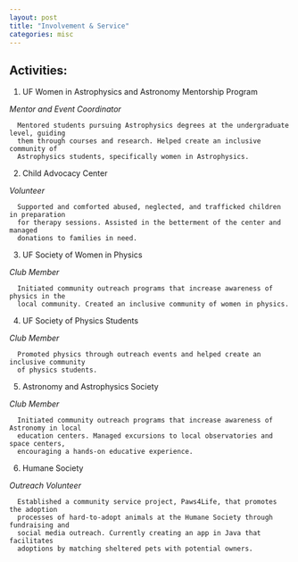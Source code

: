 ```yaml
---
layout: post
title: "Involvement & Service"
categories: misc
---
```


## Activities:
1. UF Women in Astrophysics and Astronomy Mentorship Program
   
_Mentor and Event Coordinator_

      Mentored students pursuing Astrophysics degrees at the undergraduate level, guiding 
      them through courses and research. Helped create an inclusive community of 
      Astrophysics students, specifically women in Astrophysics.
      
2. Child Advocacy Center
   
_Volunteer_

      Supported and comforted abused, neglected, and trafficked children in preparation 
      for therapy sessions. Assisted in the betterment of the center and managed 
      donations to families in need.
      
3. UF Society of Women in Physics

_Club Member_

      Initiated community outreach programs that increase awareness of physics in the 
      local community. Created an inclusive community of women in physics.
   
4. UF Society of Physics Students

_Club Member_

      Promoted physics through outreach events and helped create an inclusive community 
      of physics students.
   
5. Astronomy and Astrophysics Society

_Club Member_
    
      Initiated community outreach programs that increase awareness of Astronomy in local 
      education centers. Managed excursions to local observatories and space centers, 
      encouraging a hands-on educative experience.
   
6. Humane Society
    
_Outreach Volunteer_

      Established a community service project, Paws4Life, that promotes the adoption 
      processes of hard-to-adopt animals at the Humane Society through fundraising and 
      social media outreach. Currently creating an app in Java that facilitates 
      adoptions by matching sheltered pets with potential owners.
